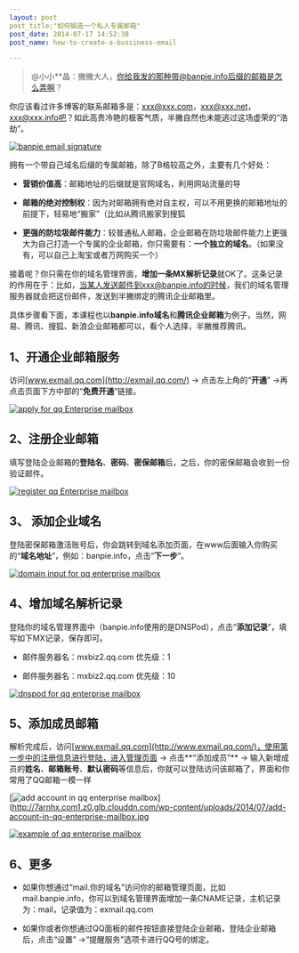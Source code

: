 ```yaml
---
layout: post
post_title:"如何锻造一个私人专属邮箱"
post_date: 2014-07-17 14:52:38
post_name: how-to-create-a-bussiness-email

---
```


> @小小**晶：撇撇大人，你给我发的那种带@banpie.info后缀的邮箱是怎么弄啊？

你应该看过许多博客的联系邮箱多是：xxx@xxx.com，xxx@xxx.net，xxx@xxx.info吧？如此高贵冷艳的极客气质，半撇自然也未能逃过这场虚荣的“浩劫”。

[![banpie email signature](http://7arnhx.com1.z0.glb.clouddn.com/wp-content/uploads/2014/07/banpie-email-signature.jpg)](http://7arnhx.com1.z0.glb.clouddn.com/wp-content/uploads/2014/07/banpie-email-signature.jpg)

拥有一个带自己域名后缀的专属邮箱，除了B格较高之外，主要有几个好处：

*   **营销价值高**：邮箱地址的后缀就是官网域名，利用网站流量的导

*   **邮箱的绝对控制权**：因为对邮箱拥有绝对自主权，可以不用更换的邮箱地址的前提下，轻易地“搬家”（比如从腾讯搬家到搜狐

*   **更强的防垃圾邮件能力**：较普通私人邮箱，企业邮箱在防垃圾邮件能力上更强大为自己打造一个专属的企业邮箱，你只需要有：**一个独立的域名**。（如果没有，可以自己上淘宝或者万网购买一个）

接着呢？你只需在你的域名管理界面，**增加一条MX解析记录**就OK了。这条记录的作用在于：比如，当某人发送邮件到xxx@banpie.info的时候，我们的域名管理服务器就会把这份邮件，发送到半撇绑定的腾讯企业邮箱里。

具体步骤看下面，本课程也以**banpie.info域名**和**腾讯企业邮箱**为例子，当然，网易、腾讯、搜狐、新浪企业邮箱都可以，看个人选择，半撇推荐腾讯。

## 1、开通企业邮箱服务

访问[www.exmail.qq.com](http://exmail.qq.com/) -&gt; 点击左上角的“**开通**” -&gt;再点击页面下方中部的“**免费开通**”链接。

[![apply for qq Enterprise mailbox](http://7arnhx.com1.z0.glb.clouddn.com/wp-content/uploads/2014/07/apply-for-qq-Enterprise-mailbox.jpg)](http://7arnhx.com1.z0.glb.clouddn.com/wp-content/uploads/2014/07/apply-for-qq-Enterprise-mailbox.jpg)

## 2、注册企业邮箱

填写登陆企业邮箱的**登陆名**、**密码**、**密保邮箱**后，之后，你的密保邮箱会收到一份验证邮件。

[![register qq Enterprise mailbox](http://7arnhx.com1.z0.glb.clouddn.com/wp-content/uploads/2014/07/register-qq-Enterprise-mailbox.jpg)](http://7arnhx.com1.z0.glb.clouddn.com/wp-content/uploads/2014/07/register-qq-Enterprise-mailbox.jpg)

## 3、 添加企业域名

登陆密保邮箱激活账号后，你会跳转到域名添加页面，在www后面输入你购买的“**域名地址**”，例如：banpie.info，点击“**下一步**”。

[![domain input for qq enterprise mailbox](http://7arnhx.com1.z0.glb.clouddn.com/wp-content/uploads/2014/07/domain-input-for-qq-enterprise-mailbox.jpg)](http://7arnhx.com1.z0.glb.clouddn.com/wp-content/uploads/2014/07/domain-input-for-qq-enterprise-mailbox.jpg)

## 4、增加域名解析记录

登陆你的域名管理界面中（banpie.info使用的是DNSPod），点击“**添加记录**”，填写如下MX记录，保存即可。

*   邮件服务器名：mxbiz2.qq.com 优先级：1

*   邮件服务器名：mxbiz2.qq.com 优先级：10

[![dnspod for qq enterprise mailbox](http://7arnhx.com1.z0.glb.clouddn.com/wp-content/uploads/2014/07/dnspod-for-qq-enterprise-mailbox.jpg)](http://7arnhx.com1.z0.glb.clouddn.com/wp-content/uploads/2014/07/dnspod-for-qq-enterprise-mailbox.jpg)

## 5、添加成员邮箱

解析完成后，访问[www.exmail.qq.com](http://www.exmail.qq.com/)，使用第一步中的注册信息进行登陆，进入管理页面 -&gt; 点击**“添加成员”** -&gt; 输入新增成员的**姓名**、**邮箱账号**、**默认密码**等信息后，你就可以登陆访问该邮箱了，界面和你常用了QQ邮箱一模一样

[![add account in qq enterprise mailbox](http://7arnhx.com1.z0.glb.clouddn.com/wp-content/uploads/2014/07/add-account-in-qq-enterprise-mailbox.jpg)](http://7arnhx.com1.z0.glb.clouddn.com/wp-content/uploads/2014/07/add-account-in-qq-enterprise-mailbox.jpg

[![example of qq enterprise mailbox](http://7arnhx.com1.z0.glb.clouddn.com/wp-content/uploads/2014/07/example-of-qq-enterprise-mailbox.jpg)](http://7arnhx.com1.z0.glb.clouddn.com/wp-content/uploads/2014/07/example-of-qq-enterprise-mailbox.jpg)

## 6、更多

*   如果你想通过“mail.你的域名”访问你的邮箱管理页面，比如mail.banpie.info，你可以到域名管理界面增加一条CNAME记录，主机记录为：mail，记录值为：exmail.qq.com

*   如果你或者你想通过QQ面板的邮件按钮直接登陆企业邮箱，登陆企业邮箱后，点击“设置” -&gt;“提醒服务”选项卡进行QQ号的绑定。